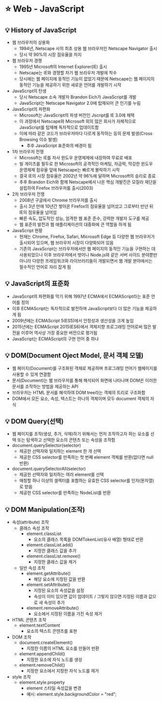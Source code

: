 # ⭐ Web - JavaScript

## 💡 History of JavaScript

- 웹 브라우저의 상용화
  - 1994년, Netscape 사의 최초 상용 웹 브라우저인 Netscape Navigator 출시
  - 당시 약 90%의 시장 점유율을 차지
- 웹 브라우저 경쟁
  - 1995년 Microsoft의 Internet Explorer(IE) 출시
  - Netscape는 IE와 경쟁할 차기 웹 브라우저 개발에 착수
  - 당시에는 웹 페이지에 동적인 기능이 없었기 때문에 Netscape는 웹 페이지의 동적인 기능을 제공하기 위한 새로운 언어를 개발하기 시작
- JavaScript의 탄생
  - 당시 Netscape 소속 개발자 Brandon Eich가 JavaScript를 개발
  - JavaScript는 Netscape Navigator 2.0에 탑재되어 큰 인기를 누림
- JavaScript의 파편화
  - Microsoft는 JavaScript의 파생 버전인 Jscript를 IE 3.0에 채택
  - 이 과정에서 Netscape와 Microsoft 외의 많은 회사가 자체적으로 JavaScript를 탑재해 독자적으로 업데이트함
  - 이에 따라 같은 코드가 브라우저마다 다르게 동작하는 등의 문제 발생(Cross Browsing 이슈 발생)
    - 추후 JavaScript 표준화의 배경이 됨
- 1차 브라우저 전쟁
  - Microsoft는 IE를 자사 윈도우 운영체제에 내장하여 무료로 배포
  - 빌 게이츠를 필두로 한 Microsoft의 공격적인 마케팅, 자금력, 막강한 윈도우 운영체제 점유율 앞에 Netscape는 빠르게 몰락하기 시작
  - 결국 IE의 시장 점유율은 2002년 약 96%에 달하며 Microsoft의 승리로 종료
  - 추후 Brandon Eich와 함께 Netscape에서 나온 핵심 개발진은 모질라 재단을 설립하여 Firefox 브라우저를 출시(2003)
- 2차 브라우저 전쟁
  - 2008년 구글에서 Chrome 브라우저를 출시
  - 출시 3년 만에 10년간 쌓아온 Firefox의 점유율을 넘어섰고 그로부터 반년 뒤 IE의 점유율을 넘어섬
  - 빠른 속도, 압도적인 성능, 엄격한 웹 표준 준수, 강력한 개발자 도구를 제공
  - 웹 표준의 발전과 웹 애플리케이션의 대중화에 큰 역할을 하게 됨
- JavaScript 현황
  - 현재는 Chrome, Firefox, Safari, Microsoft Edge 등 다양한 웹 브라우저가 출시되어 있으며, 웹 브라우저 시장이 다양화되어 있음
  - 기존의 JavaScript는 브라우저에서만 웹 페이지의 동적인 기능을 구현하는 데 사용되었으나 이후 브라우저에서 벗어나 Node.js와 같은 서버 사이드 분야뿐만 아니라 다양한 프레임워크와 라이브러리들이 개발되면서 웹 개발 분야에서는 필수적인 언어로 자리 잡게 됨

## 💡 JavaScript의 표준화

- JavaScript의 파편화를 막기 위해 1997년 ECMA에서 ECMAScript라는 표준 언어를 정의
- 이후 ECMAScript는 독자적으로 발전하며 JavaScript보다 더 많은 기능을 제공하게 됨
- 2009년에는 ECMAScript 5(ES5)에서 안정성과 생산성을 크게 높임
- 2015년에는 ECMAScript 2015(ES6)에서 객체지향 프로그래밍 언어로써 많은 발전을 이루어 역사상 가장 중요한 버전으로 평가됨
- JavaScript는 ECMAScript의 구현 언어 중 하나

## 💡 DOM(Document Oject Model, 문서 객체 모델)

- 웹 페이지(Document)를 구조화된 객체로 제공하며 프로그래밍 언어가 웹페이지를 사용할 수 있게 연결함
- 문서(Document)는 웹 브라우저를 통해 해석되어 화면에 나타나며 DOM은 이러한 문서를 조작하는 방법을 제공하는 API
- 브라우저는 HTML 문서를 해석하여 DOM tree라는 객체의 트리로 구조화함
- DOM에서 모든 요소, 속성, 텍스트는 하나의 객체이며 모두 document 객체의 자식

## 💡 DOM Query(선택)

- 웹 페이지를 조작(생성, 추가, 삭제)하기 위해서는 먼저 조작하고자 하는 요소를 선택 또는 탐색하고 선택한 요소의 콘텐츠 또는 속성을 조작함
- document.querySelector(selector)
  - 제공한 선택자와 일치하는 element 한 개 선택
  - 제공한 CSS selector를 만족하는 첫 번째 element 객체를 반환(없다면 null 반환)
- document.querySelectorAll(selector)
  - 제공한 선택자와 일치하는 여러 element를 선택
  - 매칭할 하나 이상의 셀렉터를 포함하는 유효한 CSS selector를 인자(문자열)로 받음
  - 제공한 CSS selector를 만족하는 NodeList를 반환

## 💡 DOM Manipulation(조작)

- 속성(attribute) 조작
  - 클래스 속성 조작
    - element.classList
      - 요소의 클래스 목록을 DOMTokenList(유사 배열) 형태로 반환
    - element.classList.add()
      - 지정한 클래스 값을 추가
    - element.classList.remove()
      - 지정한 클래스 값을 제거
  - 일반 속성 조작
    - element.getAttribute()
      - 해당 요소에 지정된 값을 반환
    - element.setAttribute()
      - 지정된 요소의 속성값을 설정
      - 속성이 이미 있으면 값이 업데이트 / 그렇지 않으면 지정된 이름과 값으로 새 속성이 추가
    - element.removeAttribute()
      - 요소에서 지정된 이름을 가진 속성 제거
- HTML 콘텐츠 조작
  - element.textContent
    - 요소의 텍스트 콘텐츠를 표현
- DOM 조작
  - document.createElement()
    - 지정한 이름의 HTML 요소를 만들어 반환
  - element.appendChild()
    - 지정한 요소에 자식 노드를 생성
  - element.removeChild()
    - 지정한 요소에서 지정한 자식 노드를 제거
- style 조작
  - element.style.property
    - element 스타일 속성값을 변경
    - 예시: element.style.backgroundColor = "red";

